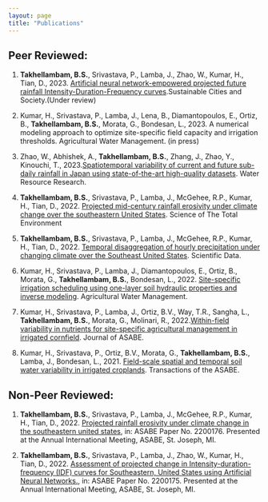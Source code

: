 ```yaml
---
layout: page
title: "Publications"
---
```



## Peer Reviewed:
1.	**Takhellambam, B.S.**, Srivastava, P., Lamba, J., Zhao, W., Kumar, H., Tian, D., 2023. [Artificial neural network-empowered projected future rainfall Intensity-Duration-Frequency curves](https://dx.doi.org/10.2139/ssrn.4423582).Sustainable Cities and Society.(Under review) 

2.	Kumar, H., Srivastava, P., Lamba, J., Lena, B., Diamantopoulos, E., Ortiz, B., **Takhellambam, B.S.**, Morata, G., Bondesan, L., 2023. A numerical modeling approach to optimize site-specific field capacity and irrigation thresholds. Agricultural Water Management. (in press)

3.	Zhao, W., Abhishek, A., **Takhellambam, B.S.**, Zhang, J., Zhao, Y., Kinouchi, T., 2023.[Spatiotemporal variability of current and future sub-daily rainfall in Japan using state-of-the-art high-quality datasets]( https://doi.org/10.1029/2022WR034305). Water Resource Research.

4.	**Takhellambam, B.S.**, Srivastava, P., Lamba, J., McGehee, R.P., Kumar, H., Tian, D., 2022. [Projected mid-century rainfall erosivity under climate change over the southeastern United States](https://doi.org/10.1016/j.scitotenv.2022.161119). Science of The Total Environment

5.	**Takhellambam, B.S.**, Srivastava, P., Lamba, J., McGehee, R.P., Kumar, H., Tian, D., 2022. [Temporal disaggregation of hourly precipitation under changing climate over the Southeast United States](https://doi.org/10.1038/s41597-022-01304-7 ). Scientific Data.

6.	Kumar, H., Srivastava, P., Lamba, J., Diamantopoulos, E., Ortiz, B., Morata, G., **Takhellambam, B.S.**, Bondesan, L., 2022. [Site-specific irrigation scheduling using one-layer soil hydraulic properties and inverse modeling](https://doi.org/10.1016/j.agwat.2022.107877). Agricultural Water Management.

7.	Kumar, H., Srivastava, P., Lamba, J., Ortiz, B.V., Way, T.R., Sangha, L., **Takhellambam, B.S.**, Morata, G., Molinari, R., 2022.[Within-field variability in nutrients for site-specific agricultural management in irrigated cornfield](https://doi.org/10.13031/ja.15042). Journal of ASABE.

8.	Kumar, H., Srivastava, P., Ortiz, B.V., Morata, G., **Takhellambam, B.S.**, Lamba, J., Bondesan, L., 2021. [Field-scale spatial and temporal soil water variability in irrigated croplands](https://doi.org/10.13031/trans.14335 ). Transactions of the ASABE.


## Non-Peer Reviewed:
1.	**Takhellambam, B.S.**, Srivastava, P., Lamba, J., McGehee, R.P., Kumar, H., Tian, D., 2022. [Projected rainfall erosivity under climate change in the southeastern united states](https://doi.org/10.13031/aim.202200176), in: ASABE Paper No. 2200176. Presented at the Annual International Meeting, ASABE, St. Joseph, MI. 

2.	**Takhellambam, B.S.**, Srivastava, P., Lamba, J., Zhao, W., Kumar, H., Tian, D., 2022. [Assessment of projected change in Intensity-duration-frequency (IDF) curves for Southeastern, United States using Artificial Neural Networks.](https://doi.org/10.13031/aim.202200175), in: ASABE Paper No. 2200175. Presented at the Annual International Meeting, ASABE, St. Joseph, MI. 


